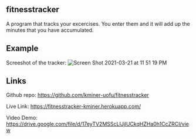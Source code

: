 ## fitnesstracker

A program that tracks your excercises. You enter them and it will add up the minutes that you have accumulated.

## Example

Screeshot of the tracker:
![Screen Shot 2021-03-21 at 11 51 19 PM](https://user-images.githubusercontent.com/70558063/111946099-76f37800-8aa0-11eb-8e8f-996693a4e742.png)

## Links

Github repo: https://github.com/kminer-uofu/fitnesstracker

Live Link: https://fitnesstracker-kminer.herokuapp.com/

Video Demo:  https://drive.google.com/file/d/17eyTV2MSScLIJjlUCkqHZHa0h1CcZRCI/view